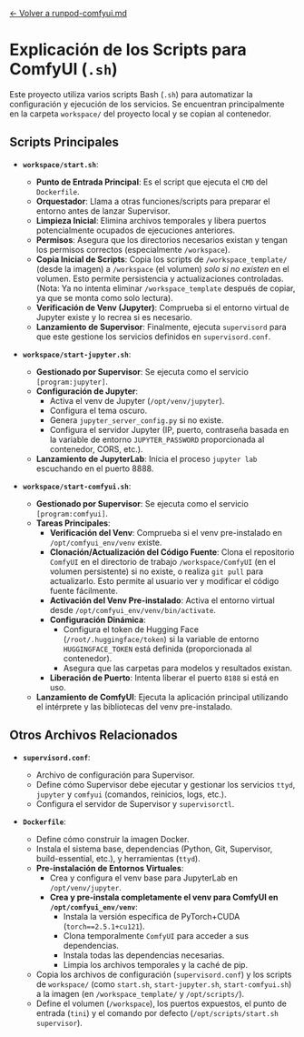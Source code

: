 [<- Volver a runpod-comfyui.md](../runpod-comfyui.md)
# Explicación de los Scripts para ComfyUI (`.sh`)

Este proyecto utiliza varios scripts Bash (`.sh`) para automatizar la configuración y ejecución de los servicios. Se encuentran principalmente en la carpeta `workspace/` del proyecto local y se copian al contenedor.

## Scripts Principales

*   **`workspace/start.sh`**:
    *   **Punto de Entrada Principal**: Es el script que ejecuta el `CMD` del `Dockerfile`.
    *   **Orquestador**: Llama a otras funciones/scripts para preparar el entorno antes de lanzar Supervisor.
    *   **Limpieza Inicial**: Elimina archivos temporales y libera puertos potencialmente ocupados de ejecuciones anteriores.
    *   **Permisos**: Asegura que los directorios necesarios existan y tengan los permisos correctos (especialmente `/workspace`).
    *   **Copia Inicial de Scripts**: Copia los scripts de `/workspace_template/` (desde la imagen) a `/workspace` (el volumen) *solo si no existen* en el volumen. Esto permite persistencia y actualizaciones controladas. (Nota: Ya no intenta eliminar `/workspace_template` después de copiar, ya que se monta como solo lectura).
    *   **Verificación de Venv (Jupyter)**: Comprueba si el entorno virtual de Jupyter existe y lo recrea si es necesario.
    *   **Lanzamiento de Supervisor**: Finalmente, ejecuta `supervisord` para que este gestione los servicios definidos en `supervisord.conf`.

*   **`workspace/start-jupyter.sh`**:
    *   **Gestionado por Supervisor**: Se ejecuta como el servicio `[program:jupyter]`.
    *   **Configuración de Jupyter**:
        *   Activa el venv de Jupyter (`/opt/venv/jupyter`).
        *   Configura el tema oscuro.
        *   Genera `jupyter_server_config.py` si no existe.
        *   Configura el servidor Jupyter (IP, puerto, contraseña basada en la variable de entorno `JUPYTER_PASSWORD` proporcionada al contenedor, CORS, etc.).
    *   **Lanzamiento de JupyterLab**: Inicia el proceso `jupyter lab` escuchando en el puerto 8888.

*   **`workspace/start-comfyui.sh`**:
    *   **Gestionado por Supervisor**: Se ejecuta como el servicio `[program:comfyui]`.
    *   **Tareas Principales**:
        *   **Verificación del Venv**: Comprueba si el venv pre-instalado en `/opt/comfyui_env/venv` existe.
        *   **Clonación/Actualización del Código Fuente**: Clona el repositorio `ComfyUI` en el directorio de trabajo `/workspace/ComfyUI` (en el volumen persistente) si no existe, o realiza `git pull` para actualizarlo. Esto permite al usuario ver y modificar el código fuente fácilmente.
        *   **Activación del Venv Pre-instalado**: Activa el entorno virtual desde `/opt/comfyui_env/venv/bin/activate`.
        *   **Configuración Dinámica**:
            *   Configura el token de Hugging Face (`/root/.huggingface/token`) si la variable de entorno `HUGGINGFACE_TOKEN` está definida (proporcionada al contenedor).
            *   Asegura que las carpetas para modelos y resultados existan.
        *   **Liberación de Puerto**: Intenta liberar el puerto `8188` si está en uso.
    *   **Lanzamiento de ComfyUI**: Ejecuta la aplicación principal utilizando el intérprete y las bibliotecas del venv pre-instalado.

## Otros Archivos Relacionados

*   **`supervisord.conf`**:
    *   Archivo de configuración para Supervisor.
    *   Define cómo Supervisor debe ejecutar y gestionar los servicios `ttyd`, `jupyter` y `comfyui` (comandos, reinicios, logs, etc.).
    *   Configura el servidor de Supervisor y `supervisorctl`.

*   **`Dockerfile`**:
    *   Define cómo construir la imagen Docker.
    *   Instala el sistema base, dependencias (Python, Git, Supervisor, build-essential, etc.), y herramientas (`ttyd`).
    *   **Pre-instalación de Entornos Virtuales**:
        *   Crea y configura el venv base para JupyterLab en `/opt/venv/jupyter`.
        *   **Crea y pre-instala completamente el venv para ComfyUI en `/opt/comfyui_env/venv`**:
            *   Instala la versión específica de PyTorch+CUDA (`torch==2.5.1+cu121`).
            *   Clona temporalmente `ComfyUI` para acceder a sus dependencias.
            *   Instala todas las dependencias necesarias.
            *   Limpia los archivos temporales y la caché de pip.
    *   Copia los archivos de configuración (`supervisord.conf`) y los scripts de `workspace/` (como `start.sh`, `start-jupyter.sh`, `start-comfyui.sh`) a la imagen (en `/workspace_template/` y `/opt/scripts/`).
    *   Define el volumen (`/workspace`), los puertos expuestos, el punto de entrada (`tini`) y el comando por defecto (`/opt/scripts/start.sh supervisor`).
